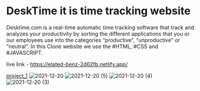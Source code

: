 
# DeskTime it is time tracking website
Desktime.com is a real-time automatic time tracking software that track and analyzes your productivity by sorting the different applications that you or our employees use into the categories “productive”, “unproductive” or “neutral”.
In this Clone website we use the #HTML, #CSS and #JAVASCRIPT.

live link - https://elated-benz-2d62fb.netlify.app/

[project_1](https://user-images.githubusercontent.com/75352182/146014240-be865d09-6afb-41f1-8fdc-0038d981ba68.png)
![2021-12-20](https://user-images.githubusercontent.com/75352182/146777477-4d456897-0aa8-4136-8813-6f89ea9b3678.png)
![2021-12-20 (5)](https://user-images.githubusercontent.com/75352182/146777512-0a84113c-b129-45d4-b759-5caffa106f7b.png)
![2021-12-20 (4)](https://user-images.githubusercontent.com/75352182/146777573-e8e8b092-1cf0-4635-a097-ab46a796f3e7.png)
![2021-12-20 (3)](https://user-images.githubusercontent.com/75352182/146777618-b0dbc896-c544-4f6b-920a-f43e0e93e322.png)
